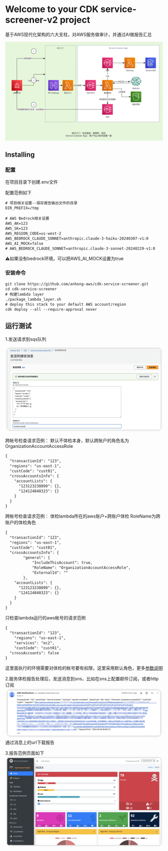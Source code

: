 # Welcome to your CDK service-screener-v2 project

基于AWS现代化架构的六大支柱，对AWS服务做审计，并通过AI做报告汇总

![Local Image](./doc/service-screener-v4.png)

## Installing
### 配置

在项目目录下创建.env文件

配置范例如下
```
# 项目相关设置--保存报告输出文件的目录
DIR_PREFIX=/tmp

# AWS Bedrock相关设置
AWS_AK=123
AWS_SK=123
AWS_REGION_CODE=us-west-2
AWS_BEDROCK_CLAUDE_SONNET=anthropic.claude-3-haiku-20240307-v1:0
AWS_AI_MOCK=false
# AWS_BEDROCK_CLAUDE_SONNET=anthropic.claude-3-sonnet-20240229-v1:0
```
⚠️如果没有bedrock环境，可以把AWS_AI_MOCK设置为true
### 安装命令
```
git clone https://github.com/anhong-aws/cdk-service-screener.git
cd cdk-service-screener
# 构建lambda layer
./package_lambda_layer.sh
# deploy this stack to your default AWS account/region
cdk deploy --all --require-approval never
```
## 运行测试
1.发送请求到sqs队列

![sqs](./doc/sqs.png)

跨帐号检查请求范例：
默认不体检本身，默认跨账户的角色名为OrganizationAccountAccessRole
```
{
  "transactionId": "123",
  "regions": "us-east-1",
  "custCode": "cust01",
  "crossAccountsInfo": {
    "accountLists": {
      "123123238899": {},
      "124124848323": {}
    }
  }
}
```

跨帐号检查请求范例：
体检lambda所在的aws账户+跨账户体检
RoleName为跨账户的体检角色
```
{
  "transactionId": "123",
  "regions": "us-east-1",
  "custCode": "cust01",
  "crossAccountsInfo": {
		"general": {
			"IncludeThisAccount": true,
			"RoleName": "OrganizationAccountAccessRole",
			"ExternalId": ""
		},
    "accountLists": {
      "123123238899": {},
      "124124848323": {}
    }
  }
}
```

只检查lambda运行的aws帐号的请求范例
```
{
  "transactionId": "123",
	"regions": "us-east-1",
	"services": "ec2",
	"custCode": "cust01",
  "crossAccounts": false
}
```

这里面执行的环境需要对体检的帐号要有权限，这里采用默认角色，更多[参数说明](param.md)

2.服务体检报告处理后，发送消息到sns，比如在sns上配置邮件订阅，或者http订阅
![response](doc/response_message.png)
通过消息上的url下载报告

3.报告范例页面如下
![alt text](doc/report.png)